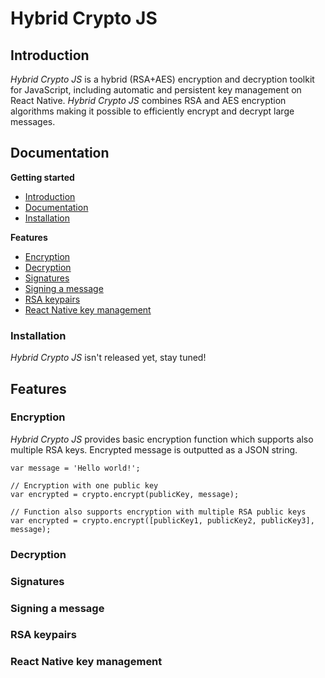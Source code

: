 # Hybrid Crypto JS

## Introduction
<a name="introduction" />

*Hybrid Crypto JS* is a hybrid (RSA+AES) encryption and decryption toolkit for JavaScript, including automatic and persistent key management on React Native. *Hybrid Crypto JS* combines RSA and AES encryption algorithms making it possible to efficiently encrypt and decrypt large messages.

## Documentation
<a name="documentation" />

**Getting started**
- [Introduction](#introduction)
- [Documentation](#documentation)
- [Installation](#installation)

**Features**
- [Encryption](#encryption)
- [Decryption](#decryption)
- [Signatures](#signatures)
- [Signing a message](#signing-a-message)
- [RSA keypairs](#rsa-keypairs)
- [React Native key management](#rn-key-management)

### Installation
<a name="installation" />

*Hybrid Crypto JS* isn't released yet, stay tuned!

## Features

### Encryption
<a name="encryption" />

*Hybrid Crypto JS* provides basic encryption function which supports also multiple RSA keys. Encrypted message is outputted as a JSON string.
```
var message = 'Hello world!';

// Encryption with one public key
var encrypted = crypto.encrypt(publicKey, message);

// Function also supports encryption with multiple RSA public keys
var encrypted = crypto.encrypt([publicKey1, publicKey2, publicKey3], message);

```

### Decryption
<a name="decryption" />

### Signatures
<a name="signatures" />

### Signing a message
<a name="signing-a-message" />

### RSA keypairs
<a name="rsa-keypairs" />

### React Native key management
<a name="rn-key-management" />

